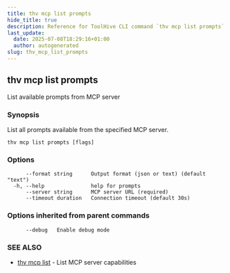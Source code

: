 ```yaml
---
title: thv mcp list prompts
hide_title: true
description: Reference for ToolHive CLI command `thv mcp list prompts`
last_update:
  date: 2025-07-08T18:29:16+01:00
  author: autogenerated
slug: thv_mcp_list_prompts
---
```


## thv mcp list prompts

List available prompts from MCP server

### Synopsis

List all prompts available from the specified MCP server.

```
thv mcp list prompts [flags]
```

### Options

```
      --format string      Output format (json or text) (default "text")
  -h, --help               help for prompts
      --server string      MCP server URL (required)
      --timeout duration   Connection timeout (default 30s)
```

### Options inherited from parent commands

```
      --debug   Enable debug mode
```

### SEE ALSO

* [thv mcp list](thv_mcp_list.md)	 - List MCP server capabilities


